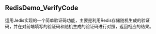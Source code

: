 ## RedisDemo_VerifyCode
运用Jedis实现的一个简单验证码功能，主要是利用Redis存储随机生成的验证码，并在对前端填写的验证码和随机生成的验证码进行对照，返回相应的结果。

